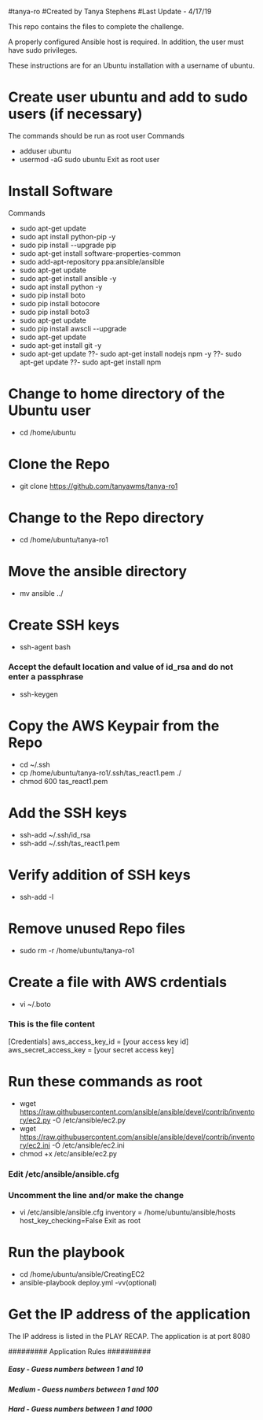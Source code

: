 #tanya-ro
#Created by Tanya Stephens
#Last Update - 4/17/19

This repo contains the files to complete the challenge.

A properly configured Ansible host is required. In addition, the user must have sudo privileges.

These instructions are for an Ubuntu installation with a username of ubuntu.

# Create user ubuntu and add to sudo users (if necessary)
The commands should be run as root user
Commands
- adduser ubuntu
- usermod -aG sudo ubuntu
Exit as root user

# Install Software
Commands
- sudo apt-get update
- sudo apt install python-pip -y
- sudo pip install --upgrade pip
- sudo apt-get install software-properties-common
- sudo add-apt-repository ppa:ansible/ansible
- sudo apt-get update
- sudo apt-get install ansible -y
- sudo apt install python -y
- sudo pip install boto
- sudo pip install botocore
- sudo pip install boto3
- sudo apt-get update
- sudo pip install awscli --upgrade
- sudo apt-get update
- sudo apt-get install git -y
- sudo apt-get update
??- sudo apt-get install nodejs npm -y
??- sudo apt-get update
??- sudo apt-get install npm

# Change to home directory of the Ubuntu user
- cd /home/ubuntu

# Clone the Repo
- git clone https://github.com/tanyawms/tanya-ro1

# Change to the Repo directory
- cd /home/ubuntu/tanya-ro1

# Move the ansible directory
- mv ansible ../

# Create SSH keys
- ssh-agent bash

### Accept the default location and value of id_rsa and do not enter a passphrase
- ssh-keygen 

# Copy the AWS Keypair from the Repo
- cd ~/.ssh
- cp /home/ubuntu/tanya-ro1/.ssh/tas_react1.pem ./
- chmod 600 tas_react1.pem

# Add the SSH keys
- ssh-add ~/.ssh/id_rsa
- ssh-add ~/.ssh/tas_react1.pem

# Verify addition of SSH keys
- ssh-add -l

# Remove unused Repo files
- sudo rm -r /home/ubuntu/tanya-ro1

# Create a file with AWS crdentials
- vi ~/.boto
### This is the file content
  [Credentials]
  aws_access_key_id = [your access key id]
  aws_secret_access_key = [your secret access key]
  
# Run these commands as root
- wget https://raw.githubusercontent.com/ansible/ansible/devel/contrib/inventory/ec2.py -O /etc/ansible/ec2.py
- wget https://raw.githubusercontent.com/ansible/ansible/devel/contrib/inventory/ec2.ini -O /etc/ansible/ec2.ini
- chmod +x /etc/ansible/ec2.py
### Edit /etc/ansible/ansible.cfg
### Uncomment the line and/or make the change
- vi /etc/ansible/ansible.cfg
inventory      = /home/ubuntu/ansible/hosts
host_key_checking=False
Exit as root

# Run the playbook
- cd /home/ubuntu/ansible/CreatingEC2
- ansible-playbook deploy.yml -vv(optional)

# Get the IP address of the application
The IP address is listed in the PLAY RECAP. The application is at port 8080

#########  Application Rules  ##########
##### Easy - Guess numbers between 1 and 10     #####
##### Medium - Guess numbers between 1 and 100  #####
##### Hard - Guess numbers between 1 and 1000   #####
